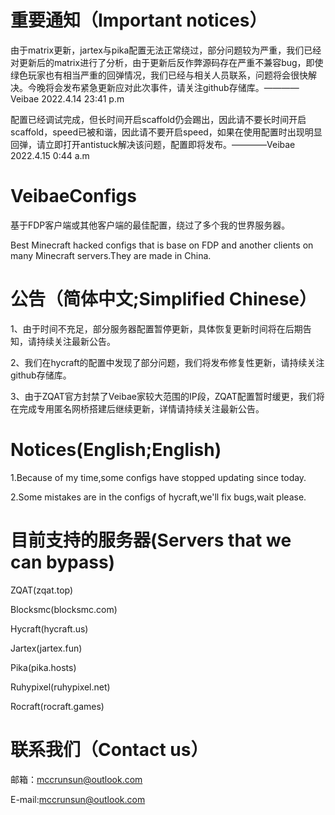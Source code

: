 # 重要通知（Important notices）
由于matrix更新，jartex与pika配置无法正常绕过，部分问题较为严重，我们已经对更新后的matrix进行了分析，由于更新后反作弊源码存在严重不兼容bug，即使绿色玩家也有相当严重的回弹情况，我们已经与相关人员联系，问题将会很快解决。今晚将会发布紧急更新应对此次事件，请关注github存储库。————Veibae 2022.4.14 23:41 p.m

配置已经调试完成，但长时间开启scaffold仍会踢出，因此请不要长时间开启scaffold，speed已被和谐，因此请不要开启speed，如果在使用配置时出现明显回弹，请立即打开antistuck解决该问题，配置即将发布。————Veibae 2022.4.15 0:44 a.m

# VeibaeConfigs
基于FDP客户端或其他客户端的最佳配置，绕过了多个我的世界服务器。

Best Minecraft hacked configs that is base on FDP and another clients on many Minecraft servers.They are made in China.

# 公告（简体中文;Simplified Chinese）
1、由于时间不充足，部分服务器配置暂停更新，具体恢复更新时间将在后期告知，请持续关注最新公告。

2、我们在hycraft的配置中发现了部分问题，我们将发布修复性更新，请持续关注github存储库。

3、由于ZQAT官方封禁了Veibae家较大范围的IP段，ZQAT配置暂时缓更，我们将在完成专用匿名网桥搭建后继续更新，详情请持续关注最新公告。

# Notices(English;English)
1.Because of my time,some configs have stopped updating since today.

2.Some mistakes are in the configs of hycraft,we'll fix bugs,wait please.

# 目前支持的服务器(Servers that we can bypass)
ZQAT(zqat.top)

Blocksmc(blocksmc.com)

Hycraft(hycraft.us)

Jartex(jartex.fun)

Pika(pika.hosts)

Ruhypixel(ruhypixel.net)

Rocraft(rocraft.games)

# 联系我们（Contact us）
邮箱：mccrunsun@outlook.com

E-mail:mccrunsun@outlook.com
